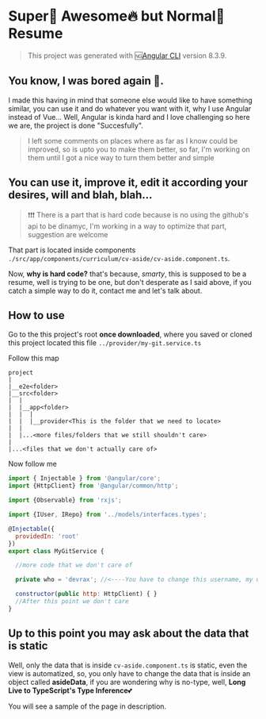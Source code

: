 # Super💪 Awesome🔥 but Normal💩 Resume 

>This project was generated with 🆖[Angular CLI](https://github.com/angular/angular-cli) version 8.3.9.

## You know, I was bored again 👿.

I made this having in mind that someone else would like to have something similar, you can use it and do whatever you want with it, why I use Angular instead of Vue... Well, Angular is kinda hard and I love challenging so here we are, the project is done "Succesfully".

> I left some comments on places where as far as I know could be improved, so is upto you to make them better, so far, I'm working on them until I got a nice way to turn them better and simple

## You can use it, improve it, edit it according your desires, will and blah, blah...

> ❗❗❗ There is a part that is hard code because is no using the github's api to be dinamyc, I'm working in a way to optimize that part, suggestion are welcome 

That part is located inside components `./src/app/components/curriculum/cv-aside/cv-aside.component.ts`.

Now, **why is hard code?** that's because, *smarty*, this is supposed to be a resume, well is trying to be one, but don't desperate as I said above, if you catch a simple way to do it, contact me and let's talk about.

## How to use

Go to the this project's root **once downloaded**, where you saved or cloned this project located this file `../provider/my-git.service.ts`

Follow this map
```shell
project
|
|__e2e<folder>
|__src<folder>
|  |
|  |__app<folder>
|  |  |
|  |  |__provider<This is the folder that we need to locate>
|  |
|  |...<more files/folders that we still shouldn't care>
|
|...<files that we don't actually care of>
```

Now follow me

```javascript
import { Injectable } from '@angular/core';
import {HttpClient} from '@angular/common/http';

import {Observable} from 'rxjs';

import {IUser, IRepo} from '../models/interfaces.types';

@Injectable({
  providedIn: 'root'
})
export class MyGitService {

  //more code that we don't care of

  private who = 'devrax'; //<----You have to change this username, my username and assign yours

  constructor(public http: HttpClient) { }
  //After this point we don't care
}
```

## Up to this point you may ask about the data that is static

Well, only the data that is inside `cv-aside.component.ts` is static, even the view is automatized, so, you only have to change the data that is inside an object called **asideData**, if you are wondering why is no-type, well, **Long Live to TypeScript's Type Inference**💕

You will see a sample of the page in description.

